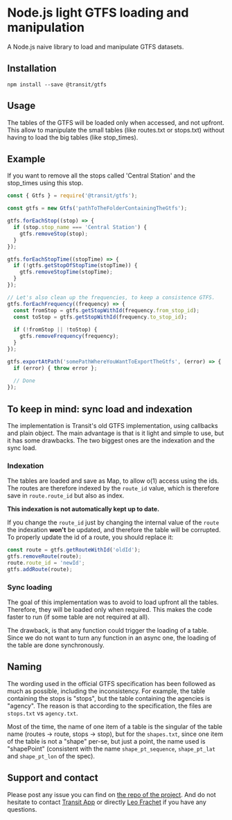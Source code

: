 # Node.js light GTFS loading and manipulation
A Node.js naive library to load and manipulate GTFS datasets.

## Installation

```npm install --save @transit/gtfs```

## Usage

The tables of the GTFS will be loaded only when accessed, and not upfront. This allow to manipulate the small tables
(like routes.txt or stops.txt) without having to load the big tables (like stop_times).

## Example

If you want to remove all the stops called 'Central Station' and the stop_times using this stop.

```js
const { Gtfs } = require('@transit/gtfs');

const gtfs = new Gtfs('pathToTheFolderContainingTheGtfs');

gtfs.forEachStop((stop) => {
  if (stop.stop_name === 'Central Station') {
    gtfs.removeStop(stop);
  }
});

gtfs.forEachStopTime((stopTime) => {
  if (!gtfs.getStopOfStopTime(stopTime)) {
    gtfs.removeStopTime(stopTime);
  }
});

// Let's also clean up the frequencies, to keep a consistence GTFS.
gtfs.forEachFrequency((frequency) => {
  const fromStop = gtfs.getStopWithId(frequency.from_stop_id);
  const toStop = gtfs.getStopWithId(frequency.to_stop_id);
  
  if (!fromStop || !toStop) {
    gtfs.removeFrequency(frequency);
  }
});

gtfs.exportAtPath('somePathWhereYouWantToExportTheGtfs', (error) => {
  if (error) { throw error };
  
  // Done
});
```

## To keep in mind: sync load and indexation

The implementation is Transit's old GTFS implementation, using callbacks and plain object. The main advantage is that 
is it light and simple to use, but it has some drawbacks. The two biggest ones are the indexation and the sync load.

### Indexation

The tables are loaded and save as Map, to allow o(1) access using the ids. The routes are therefore indexed by the 
`route_id` value, which is therefore save in `route.route_id` but also as index.

**This indexation is not automatically kept up to date.**

If you change the `route_id` just by changing the internal value of the `route` the indexation **won't** be updated, and
therefore the table will be corrupted. To properly update the id of a route, you should replace it:

```js
const route = gtfs.getRouteWithId('oldId');
gtfs.removeRoute(route);
route.route_id = 'newId';
gtfs.addRoute(route);
```

### Sync loading

The goal of this implementation was to avoid to load upfront all the tables. Therefore, they will be loaded only when
required. This makes the code faster to run (if some table are not required at all).

The drawback, is that any function could trigger the loading of a table. Since we do not want to turn any function in
an async one, the loading of the table are done synchronously. 

## Naming

The wording used in the official GTFS specification has been followed as much as possible, including the inconsistency.
For example, the table containing the stops is "stops", but the table containing the agencies is "agency". The reason
is that according to the specification, the files are `stops.txt` vs `agency.txt`.

Most of the time, the name of one item of a table is the singular of the table name (routes -> route, stops -> stop),
but for the `shapes.txt`, since one item of the table is not a "shape" per-se, but just a point, the name used is
"shapePoint" (consistent with the name `shape_pt_sequence`, `shape_pt_lat` and `shape_pt_lon` of the spec).

## Support and contact

Please post any issue you can find on [the repo of the project](https://github.com/TransitApp/gtfsNodeLib/issues). And 
do not hesitate to contact [Transit App](github.com/TransitApp) or directly [Leo Frachet](github.com/LeoFrachet) if you
have any questions.



